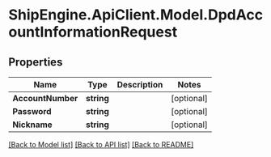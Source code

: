 # ShipEngine.ApiClient.Model.DpdAccountInformationRequest
## Properties

Name | Type | Description | Notes
------------ | ------------- | ------------- | -------------
**AccountNumber** | **string** |  | [optional] 
**Password** | **string** |  | [optional] 
**Nickname** | **string** |  | [optional] 

[[Back to Model list]](../README.md#documentation-for-models) [[Back to API list]](../README.md#documentation-for-api-endpoints) [[Back to README]](../README.md)


